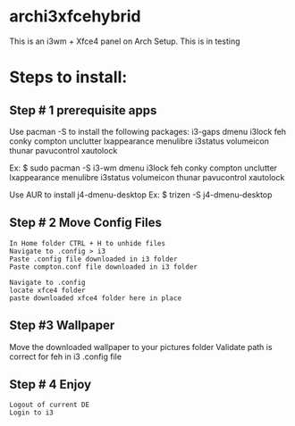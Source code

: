 # archi3xfcehybrid
This is an i3wm + Xfce4 panel on Arch Setup. 
This is in testing

# Steps to install:
## Step # 1 prerequisite apps
  Use pacman -S to install the following packages:
  i3-gaps dmenu i3lock feh conky compton unclutter lxappearance menulibre i3status volumeicon thunar pavucontrol xautolock

  Ex: $ sudo pacman -S i3-wm dmenu i3lock feh conky compton unclutter lxappearance menulibre i3status volumeicon thunar   pavucontrol xautolock

  Use AUR to install j4-dmenu-desktop
  Ex: $ trizen -S j4-dmenu-desktop
  
  ## Step # 2 Move Config Files
  
    In Home folder CTRL + H to unhide files
    Navigate to .config > i3
    Paste .config file downloaded in i3 folder
    Paste compton.conf file downloaded in i3 folder
    
    Navigate to .config
    locate xfce4 folder
    paste downloaded xfce4 folder here in place
 
 ## Step #3 Wallpaper
 Move the downloaded wallpaper to your pictures folder
 Validate path is correct for feh in i3 .config file
 
## Step # 4 Enjoy
    Logout of current DE
    Login to i3
    
    
    


